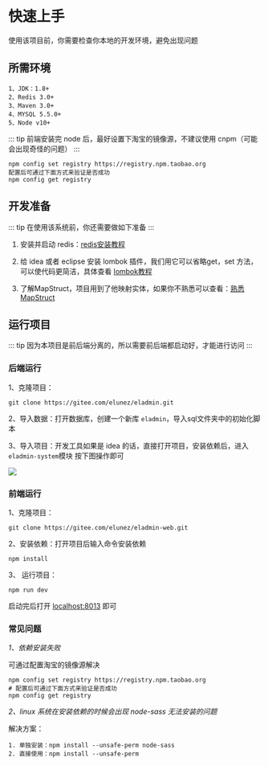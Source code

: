 # 快速上手
使用该项目前，你需要检查你本地的开发环境，避免出现问题
## 所需环境
```
1、JDK：1.8+
2、Redis 3.0+
3、Maven 3.0+
4、MYSQL 5.5.0+
5、Node v10+
```

::: tip
前端安装完 node 后，最好设置下淘宝的镜像源，不建议使用 cnpm（可能会出现奇怪的问题）
:::

```
npm config set registry https://registry.npm.taobao.org
配置后可通过下面方式来验证是否成功
npm config get registry
```
## 开发准备
::: tip
在使用该系统前，你还需要做如下准备
:::
1. 安装并启动 redis：[redis安装教程](http://www.runoob.com/redis/redis-install.html)

2. 给 idea 或者 eclipse 安装 lombok 插件，我们用它可以省略get，set 方法，可以使代码更简洁，具体查看 [lombok教程](https://www.ydyno.com/archives/1147.html)

3. 了解MapStruct，项目用到了他映射实体，如果你不熟悉可以查看：[熟悉MapStruct](https://www.jianshu.com/p/3f20ca1a93b0)

## 运行项目
::: tip
因为本项目是前后端分离的，所以需要前后端都启动好，才能进行访问
:::

### 后端运行
1、克隆项目：
```
git clone https://gitee.com/elunez/eladmin.git
```

2、导入数据：打开数据库，创建一个新库 `eladmin`，导入sql文件夹中的初始化脚本

3、导入项目：开发工具如果是 idea 的话，直接打开项目，安装依赖后，进入 `eladmin-system`模块 按下图操作即可

![](https://i.loli.net/2019/03/28/5c9c95866dc63.png)

### 前端运行
1、克隆项目：
```
git clone https://gitee.com/elunez/eladmin-web.git
``` 

2、安装依赖：打开项目后输入命令安装依赖
```
npm install
```

3、 运行项目：
```
npm run dev
```
启动完后打开 [localhost:8013](localhost:8013) 即可

### 常见问题
*1、依赖安装失败*

可通过配置淘宝的镜像源解决
```
npm config set registry https://registry.npm.taobao.org
# 配置后可通过下面方式来验证是否成功
npm config get registry
```
*2、linux 系统在安装依赖的时候会出现 node-sass 无法安装的问题*

解决方案：
```
1. 单独安装：npm install --unsafe-perm node-sass 
2. 直接使用：npm install --unsafe-perm
```
